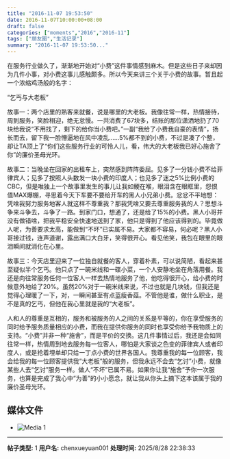 ```yaml
---
title: "2016-11-07 19:53:50"
date: 2016-11-07T10:00:00+08:00
draft: false
categories: ["moments","2016","2016-11"]
tags: ["朋友圈","生活记录"]
summary: "2016-11-07 19:53:50..."
---
```


在服务行业做久了，渐渐地开始对“小费”这件事情感到麻木。但是这些日子来却因为几件小事，对小费这事儿感触颇多。所以今天来讲三个关于小费的故事。暂且起一个浓缩鸡汤般的名字：

“乞丐与大老板”

故事一：两个店里的熟客来就餐，说是哪里的大老板。我像往常一样，热情接待，周到服务，笑脸相迎，绝无怠慢。一共消费了67块多，结账的那位潇洒地扔了70块给我说“不用找了，剩下的给你当小费吧。”一副“我给了小费我自豪的表情”，扬长而去，留下我一脸懵逼地在风中凌乱……5%都不到的小费，不过是凑了个整，却让TA顶上了“你们这些服务行业的可怜人儿，看，伟大的大老板我已好心施舍了你”的廉价圣母光环。

故事二：当晚坐在回家的出租车上，突然感到阵阵委屈。见多了一分钱小费不给菲律宾人；见多了按照人头数发一块小费的印度人；也见多了迷之5%比例小费的CBC，但是唯独上一个故事里发生的事儿让我如鲠在喉，眼泪含在眼眶里，怨恨值MAX爆棚，寻思着今天下车要不要给开车的黑人小兄弟小费。忿忿不平地想：凭啥我努力服务地客人就这样不尊重我？那我凭啥又要去尊重服务我的人？思想斗争来斗争去，斗争了一路。到家门口，想通了，还是给了15%的小费。黑人小哥并没有做错啥，把我平稳安全快速地送到了家，他只是得到了他应该得到的。毕竟做人呢，为善要求太高，能做到“不坏”已实属不易。大家都不容易，何必呢？黑人小哥接过钱，连声道谢，露出满口大白牙，笑得很开心。看见他笑，我包在眼里的眼泪瞬间就消化在心里。

故事三：今天店里迎来了一位独自就餐的客人，穿着朴素，可以说简陋，看起来甚至疑似半个乞丐。他只点了一碗米线和一碟小菜，一个人安静地坐在角落用餐。我还是向往常服务任何一位客人一样去热情地服务了他，他吃得很开心，给小费的时候意外地给了20%。虽然20%对于一碗米线来说，不过也就是几块钱，但我还是觉得心理暖了一下，对，一瞬间甚至有点蓝瘦香菇。不管他是谁，做什么职业，是不是真的乞丐，但他在我心里就是我的“大老板”。

人和人的尊重是互相的，服务和被服务的人之间的关系是平等的，你在享受服务的同时给予服务质量相应的小费，而我在提供你服务的同时也享受你给予我物质上的支持。“小费”并非一种“施舍”，而是平价的交换。这几件事情过后，我还是会如同往常一样，热情周到地去服务每一位客人，哪怕是大家谈之色变的菲律宾人或者印度人，或是抢着埋单却只给一丁点小费的世界各国人。我尊重我的每一位顾客，我会给我的每一位顾客提供我“大老板”般的服务，但我永远不会去“乞讨”小费，就像某些人去“乞讨”服务一样。做人“不坏”已属不易。如果你让我“施舍”予你一次服务，也算是完成了我心中“为善”的小小愿念，就让我从你头上摘下这本该属于我的廉价圣母光环。

## 媒体文件

- ![Media 1](/Moments/photos/2016-11-07/201611071953500.jpg)

---

**帖子类型:** 1
**用户名:** chenxueyuan001
**处理时间:** 2025/8/28 22:38:33
